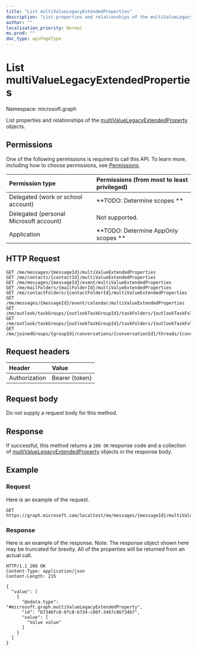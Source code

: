 ```yaml
---
title: "List multiValueLegacyExtendedProperties"
description: "List properties and relationships of the multiValueLegacyExtendedProperty objects."
author: ""
localization_priority: Normal
ms.prod: ""
doc_type: apiPageType
---
```


# List multiValueLegacyExtendedProperties

Namespace: microsoft.graph

List properties and relationships of the [multiValueLegacyExtendedProperty](../resources/multivaluelegacyextendedproperty.md) objects.

## Permissions
One of the following permissions is required to call this API. To learn more, including how to choose permissions, see [Permissions](/concepts/permissions-reference.md).

|Permission type|Permissions (from most to least privileged)|
|:---|:---|
|Delegated (work or school account)|**TODO: Determine scopes **|
|Delegated (personal Microsoft account)|Not supported.|
|Application|**TODO: Determine AppOnly scopes **|

## HTTP Request
<!-- {
  "blockType": "ignored"
}
-->
``` http
GET /me/messages/{messageId}/multiValueExtendedProperties
GET /me/contacts/{contactId}/multiValueExtendedProperties
GET /me/messages/{messageId}/event/multiValueExtendedProperties
GET /me/mailFolders/{mailFolderId}/multiValueExtendedProperties
GET /me/contactFolders/{contactFolderId}/multiValueExtendedProperties
GET /me/messages/{messageId}/event/calendar/multiValueExtendedProperties
GET /me/outlook/taskGroups/{outlookTaskGroupId}/taskFolders/{outlookTaskFolderId}/multiValueExtendedProperties
GET /me/outlook/taskGroups/{outlookTaskGroupId}/taskFolders/{outlookTaskFolderId}/tasks/{outlookTaskId}/multiValueExtendedProperties
GET /me/joinedGroups/{groupId}/conversations/{conversationId}/threads/{conversationThreadId}/posts/{postId}/multiValueExtendedProperties
```

## Request headers
|Header|Value|
|:---|:---|
|Authorization|Bearer {token}|

## Request body
Do not supply a request body for this method.

## Response
If successful, this method returns a `200 OK` response code and a collection of [multiValueLegacyExtendedProperty](../resources/multivaluelegacyextendedproperty.md) objects in the response body.

## Example

### Request
Here is an example of the request.
<!-- {
  "blockType": "request",
  "name": "get_multivaluelegacyextendedproperty"
}
-->
``` http
GET https://graph.microsoft.com/localtest/me/messages/{messageId}/multiValueExtendedProperties
```

### Response
Here is an example of the response. Note: The response object shown here may be truncated for brevity. All of the properties will be returned from an actual call.
<!-- {
  "blockType": "response",
  "truncated": true,
  "@odata.type": "collection(microsoft.graph.multivaluelegacyextendedproperty)"
}
-->
``` http
HTTP/1.1 200 OK
Content-Type: application/json
Content-Length: 215

{
  "value": [
    {
      "@odata.type": "#microsoft.graph.multiValueLegacyExtendedProperty",
      "id": "b7346fc8-6fc8-b734-c86f-34b7c86f34b7",
      "value": [
        "Value value"
      ]
    }
  ]
}
```

